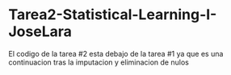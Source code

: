 # Tarea2-Statistical-Learning-I-JoseLara
El codigo de la tarea #2 esta debajo de la tarea #1 ya que es una continuacion tras la imputacion y eliminacion de nulos
